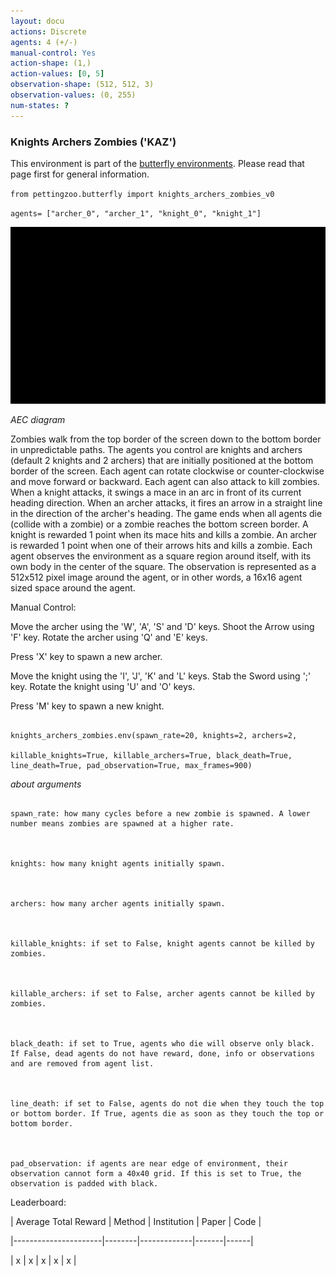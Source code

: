 ```yaml
---
layout: docu
actions: Discrete
agents: 4 (+/-)
manual-control: Yes
action-shape: (1,)
action-values: [0, 5]
observation-shape: (512, 512, 3)
observation-values: (0, 255)
num-states: ?
---
```



### Knights Archers Zombies ('KAZ')



This environment is part of the [butterfly environments](../butterfly). Please read that page first for general information.





`from pettingzoo.butterfly import knights_archers_zombies_v0`



`agents= ["archer_0", "archer_1", "knight_0", "knight_1"]`



![](butterfly_knights_archers_zombies.gif)



*AEC diagram*



Zombies walk from the top border of the screen down to the bottom border in unpredictable paths. The agents you control are knights and archers (default 2 knights and 2 archers) that are initially positioned at the bottom border of the screen. Each agent can rotate clockwise or counter-clockwise and move forward or backward. Each agent can also attack to kill zombies. When a knight attacks, it swings a mace in an arc in front of its current heading direction. When an archer attacks, it fires an arrow in a straight line in the direction of the archer's heading. The game ends when all agents die (collide with a zombie) or a zombie reaches the bottom screen border. A knight is rewarded 1 point when its mace hits and kills a zombie. An archer is rewarded 1 point when one of their arrows hits and kills a zombie. Each agent observes the environment as a square region around itself, with its own body in the center of the square. The observation is represented as a 512x512 pixel image around the agent, or in other words, a 16x16 agent sized space around the agent.



Manual Control:



Move the archer using the 'W', 'A', 'S' and 'D' keys. Shoot the Arrow using 'F' key. Rotate the archer using 'Q' and 'E' keys.

Press 'X' key to spawn a new archer.



Move the knight using the 'I', 'J', 'K' and 'L' keys. Stab the Sword using ';' key. Rotate the knight using 'U' and 'O' keys.

Press 'M' key to spawn a new knight.





```

knights_archers_zombies.env(spawn_rate=20, knights=2, archers=2,

killable_knights=True, killable_archers=True, black_death=True, line_death=True, pad_observation=True, max_frames=900)

```



*about arguments*



```

spawn_rate: how many cycles before a new zombie is spawned. A lower number means zombies are spawned at a higher rate.



knights: how many knight agents initially spawn.



archers: how many archer agents initially spawn.



killable_knights: if set to False, knight agents cannot be killed by zombies.



killable_archers: if set to False, archer agents cannot be killed by zombies.



black_death: if set to True, agents who die will observe only black. If False, dead agents do not have reward, done, info or observations and are removed from agent list.



line_death: if set to False, agents do not die when they touch the top or bottom border. If True, agents die as soon as they touch the top or bottom border.



pad_observation: if agents are near edge of environment, their observation cannot form a 40x40 grid. If this is set to True, the observation is padded with black.

```



Leaderboard:



| Average Total Reward | Method | Institution | Paper | Code |

|----------------------|--------|-------------|-------|------|

| x                    | x      | x           | x     | x    |
